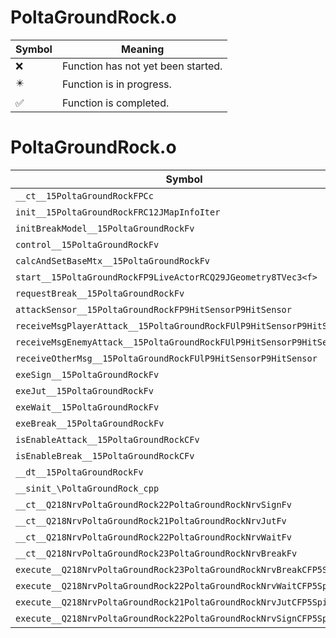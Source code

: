 # PoltaGroundRock.o
| Symbol | Meaning 
| ------------- | ------------- 
| :x: | Function has not yet been started. 
| :eight_pointed_black_star: | Function is in progress. 
| :white_check_mark: | Function is completed. 


# PoltaGroundRock.o
| Symbol | Decompiled? |
| ------------- | ------------- |
| `__ct__15PoltaGroundRockFPCc` | :x: |
| `init__15PoltaGroundRockFRC12JMapInfoIter` | :x: |
| `initBreakModel__15PoltaGroundRockFv` | :x: |
| `control__15PoltaGroundRockFv` | :x: |
| `calcAndSetBaseMtx__15PoltaGroundRockFv` | :x: |
| `start__15PoltaGroundRockFP9LiveActorRCQ29JGeometry8TVec3<f>` | :x: |
| `requestBreak__15PoltaGroundRockFv` | :x: |
| `attackSensor__15PoltaGroundRockFP9HitSensorP9HitSensor` | :x: |
| `receiveMsgPlayerAttack__15PoltaGroundRockFUlP9HitSensorP9HitSensor` | :x: |
| `receiveMsgEnemyAttack__15PoltaGroundRockFUlP9HitSensorP9HitSensor` | :x: |
| `receiveOtherMsg__15PoltaGroundRockFUlP9HitSensorP9HitSensor` | :x: |
| `exeSign__15PoltaGroundRockFv` | :x: |
| `exeJut__15PoltaGroundRockFv` | :x: |
| `exeWait__15PoltaGroundRockFv` | :x: |
| `exeBreak__15PoltaGroundRockFv` | :x: |
| `isEnableAttack__15PoltaGroundRockCFv` | :x: |
| `isEnableBreak__15PoltaGroundRockCFv` | :x: |
| `__dt__15PoltaGroundRockFv` | :x: |
| `__sinit_\PoltaGroundRock_cpp` | :x: |
| `__ct__Q218NrvPoltaGroundRock22PoltaGroundRockNrvSignFv` | :x: |
| `__ct__Q218NrvPoltaGroundRock21PoltaGroundRockNrvJutFv` | :x: |
| `__ct__Q218NrvPoltaGroundRock22PoltaGroundRockNrvWaitFv` | :x: |
| `__ct__Q218NrvPoltaGroundRock23PoltaGroundRockNrvBreakFv` | :x: |
| `execute__Q218NrvPoltaGroundRock23PoltaGroundRockNrvBreakCFP5Spine` | :x: |
| `execute__Q218NrvPoltaGroundRock22PoltaGroundRockNrvWaitCFP5Spine` | :x: |
| `execute__Q218NrvPoltaGroundRock21PoltaGroundRockNrvJutCFP5Spine` | :x: |
| `execute__Q218NrvPoltaGroundRock22PoltaGroundRockNrvSignCFP5Spine` | :x: |
